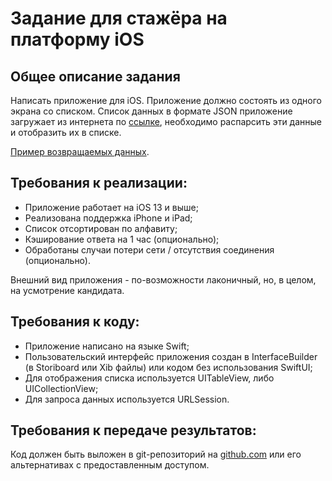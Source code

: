 # Задание для стажёра на платформу iOS

## Общее описание задания

Написать приложение для iOS. Приложение должно состоять из одного экрана со списком. Список данных в формате JSON приложение загружает из интернета по [ссылке](https://run.mocky.io/v3/0c5d58be-3cf8-41c1-9cce-0c5ee681b107), необходимо распарсить эти данные и отобразить их в списке.

[Пример возвращаемых данных](response-example.json).

## Требования к реализации:
* Приложение работает на iOS 13 и выше;
* Реализована поддержка iPhone и iPad;
* Список отсортирован по алфавиту;
* Кэширование ответа на 1 час (опционально);
* Обработаны случаи потери сети / отсутствия соединения (опционально).

Внешний вид приложения - по-возможности лаконичный, но, в целом, на усмотрение кандидата.

## Требования к коду:

* Приложение написано на языке Swift;
* Пользовательский интерфейс приложения создан в InterfaceBuilder (в Storiboard или Xib файлы) или кодом без использования SwiftUI;
* Для отображения списка используется UITableView, либо UICollectionView;
* Для запроса данных используется URLSession.

## Требования к передаче результатов:

Код должен быть выложен в git-репозиторий на [github.com](https://github.com) или его альтернативах с предоставленным доступом.
